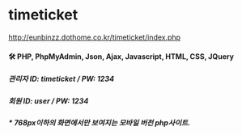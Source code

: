 # timeticket

http://eunbinzz.dothome.co.kr/timeticket/index.php

#### 🛠 PHP, PhpMyAdmin, Json, Ajax, Javascript, HTML, CSS, JQuery

##### 관리자 ID: timeticket / PW: 1234
##### 회원 ID: user / PW: 1234


##### * 768px이하의 화면에서만 보여지는 모바일 버전 php사이트.
